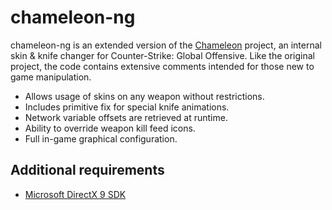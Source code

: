 # chameleon-ng

chameleon-ng is an extended version of the [Chameleon](https://github.com/aixxe/Chameleon) project, an internal skin & knife changer for Counter-Strike: Global Offensive. Like the original project, the code contains extensive comments intended for those new to game manipulation.

* Allows usage of skins on any weapon without restrictions.
* Includes primitive fix for special knife animations.
* Network variable offsets are retrieved at runtime.
* Ability to override weapon kill feed icons.
* Full in-game graphical configuration.

## Additional requirements

* [Microsoft DirectX 9 SDK](https://www.microsoft.com/en-gb/download/details.aspx?id=6812)